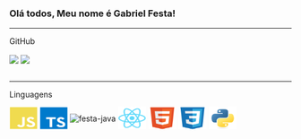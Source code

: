 ### Olá todos, Meu nome é Gabriel Festa!
<div style="display: inline_block">
  <hr></hr>
  <P>GitHub</P>
  
<img align="center" height="160em" src="https://github-readme-stats.vercel.app/api?username=GabrielFesta&show_icons=true&theme=radical"/>
<img align="center" height="160em" src="https://github-readme-stats.vercel.app/api/top-langs/?username=GabrielFesta&langs_count=7&theme=radical"/>
</div>

<div style="display: inline_block"><br>
  
  <hr></hr>
  
  <p>Linguagens</p>
  
  <img align="center" alt="festa-Js" height="40" width="50" src="https://raw.githubusercontent.com/devicons/devicon/master/icons/javascript/javascript-plain.svg">
  <img align="center" alt="festa-Ts" height="40" width="50" src="https://raw.githubusercontent.com/devicons/devicon/master/icons/typescript/typescript-plain.svg">
  <img align="center" alt="festa-java" height="40" width="50" src="https://cdn.jsdelivr.net/gh/devicons/devicon@latest/icons/java/java-original.svg" />
  <img align="center" alt="festa-React" height="40" width="50" src="https://raw.githubusercontent.com/devicons/devicon/master/icons/react/react-original.svg">
  <img align="center" alt="festa-HTML" height="40" width="50" src="https://raw.githubusercontent.com/devicons/devicon/master/icons/html5/html5-original.svg">
  <img align="center" alt="festa-CSS" height="40" width="50" src="https://raw.githubusercontent.com/devicons/devicon/master/icons/css3/css3-original.svg">
  <img align="center" alt="festa-Python" height="40" width="50" src="https://raw.githubusercontent.com/devicons/devicon/master/icons/python/python-original.svg">


</div>
